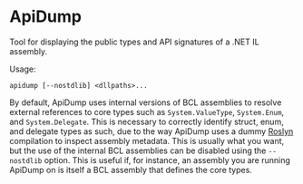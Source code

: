 # ApiDump
Tool for displaying the public types and API signatures of a .NET IL assembly.

Usage:
```
apidump [--nostdlib] <dllpaths>...
```

By default, ApiDump uses internal versions of BCL assemblies to resolve external references to core types such as `System.ValueType`, `System.Enum`, and `System.Delegate`. This is necessary to correctly identify struct, enum, and delegate types as such, due to the way ApiDump uses a dummy [Roslyn](https://github.com/dotnet/roslyn) compilation to inspect assembly metadata. This is usually what you want, but the use of the internal BCL assemblies can be disabled using the `--nostdlib` option. This is useful if, for instance, an assembly you are running ApiDump on is itself a BCL assembly that defines the core types.
